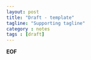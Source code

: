 ```yaml
---
layout: post
title: "Draft - template"
tagline: "Supporting tagline"
category : notes
tags : [draft]
---
```




__EOF__

